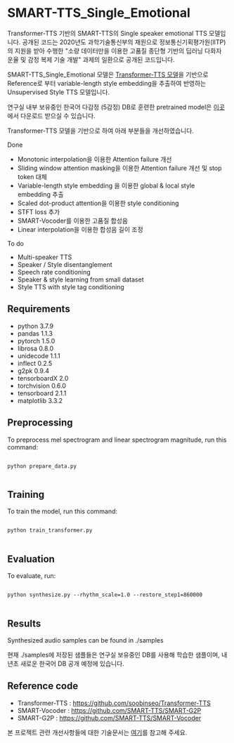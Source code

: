 # SMART-TTS_Single_Emotional
Transformer-TTS 기반의 SMART-TTS의 Single speaker emotional TTS 모델입니다.
공개된 코드는 2020년도 과학기술통신부의 재원으로 정보통신기획평가원(IITP)의 지원을 받아 수행한
"소량 데이터만을 이용한 고품질 종단형 기반의 딥러닝 다화자 운율 및 감정 복제 기술 개발"
과제의 일환으로 공개된 코드입니다.

SMART-TTS_Single_Emotional 모델은 [Transformer-TTS 모델](https://github.com/soobinseo/Transformer-TTS)을 기반으로
Reference로 부터 variable-length style embedding을 추출하여 반영하는 Unsupervised Style TTS 모델입니다.

연구실 내부 보유중인 한국어 다감정 (5감정) DB로 훈련한 pretrained model은 [이곳](https://drive.google.com/file/d/1iwx0ENNEiYrA3glCyF26rXkdBM5Wh-7A/view?usp=sharing)에서 다운로드 받으실 수 있습니다.

Transformer-TTS 모델을 기반으로 하여 아래 부분들을 개선하였습니다.

Done
* Monotonic interpolation을 이용한 Attention failure 개선
* Sliding window attention masking을 이용한 Attention failure 개선 및 stop token 대체
* Variable-length style embedding 을 이용한 global & local style embedding 추출
* Scaled dot-product attention을 이용한 style conditioning
* STFT loss 추가
* SMART-Vocoder를 이용한 고품질 합성음
* Linear interpolation을 이용한 합성음 길이 조정

To do
* Multi-speaker TTS
* Speaker / Style disentanglement
* Speech rate conditioning
* Speaker & style learning from small dataset
* Style TTS with style tag conditioning


## Requirements
* python 3.7.9
* pandas 1.1.3
* pytorch 1.5.0
* librosa 0.8.0
* unidecode 1.1.1
* inflect 0.2.5
* g2pk 0.9.4
* tensorboardX 2.0
* torchvision 0.6.0
* tensorboard 2.1.1
* matplotlib 3.3.2

## Preprocessing
To preprocess mel spectrogram and linear spectrogram magnitude, run this command:
<pre>
<code>
python prepare_data.py
</code>
</pre>

## Training
To train the model, run this command:
<pre>
<code>
python train_transformer.py
</code>
</pre>


## Evaluation
To evaluate, run:
<pre>
<code>
python synthesize.py --rhythm_scale=1.0 --restore_step1=860000
</code>
</pre>

## Results
Synthesized audio samples can be found in ./samples

현재 ./samples에 저장된 샘플들은 연구실 보유중인 DB를 사용해 학습한 샘플이며,
내년초 새로운 한국어 DB 공개 예정에 있습니다.

## Reference code
* Transformer-TTS : https://github.com/soobinseo/Transformer-TTS
* SMART-Vocoder : https://github.com/SMART-TTS/SMART-G2P
* SMART-G2P : https://github.com/SMART-TTS/SMART-Vocoder

본 프로젝트 관련 개선사항들에 대한 기술문서는 [여기](https://drive.google.com/file/d/1dC0qdrnmIgYNJ9s0AYiWSBXKS6aBECVx/view?usp=sharing)를 참고해 주세요.
